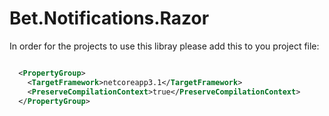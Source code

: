 ﻿# Bet.Notifications.Razor


In order for the projects to use this libray please add this to you project file:

```xml

  <PropertyGroup>
    <TargetFramework>netcoreapp3.1</TargetFramework>
    <PreserveCompilationContext>true</PreserveCompilationContext>
  </PropertyGroup>

```
